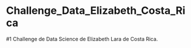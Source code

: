 # Challenge_Data_Elizabeth_Costa_Rica
#1 Challenge de Data Science de Elizabeth Lara de Costa Rica. 

